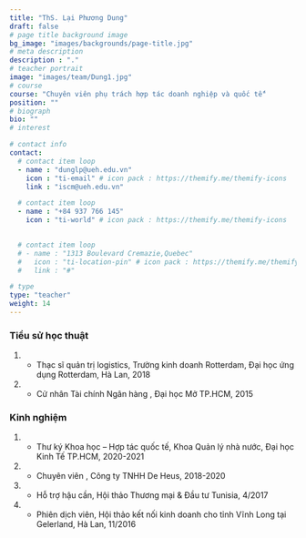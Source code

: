 ```yaml
---
title: "ThS. Lại Phương Dung"
draft: false
# page title background image
bg_image: "images/backgrounds/page-title.jpg"
# meta description
description : "."
# teacher portrait
image: "images/team/Dung1.jpg"
# course
course: "Chuyên viên phụ trách hợp tác doanh nghiệp và quốc tế"
position: ""
# biograph
bio: ""
# interest

# contact info
contact:
  # contact item loop
  - name : "dunglp@ueh.edu.vn"
    icon : "ti-email" # icon pack : https://themify.me/themify-icons
    link : "iscm@ueh.edu.vn"

  # contact item loop
  - name : "+84 937 766 145"
    icon : "ti-world" # icon pack : https://themify.me/themify-icons
  

  # contact item loop
  # - name : "1313 Boulevard Cremazie,Quebec"
  #   icon : "ti-location-pin" # icon pack : https://themify.me/themify-icons
  #   link : "#"

# type
type: "teacher"
weight: 14
---
```


### Tiểu sử học thuật
1. * Thạc sĩ quản trị logistics, Trường kinh doanh Rotterdam, Đại học ứng dụng Rotterdam, Hà Lan, 2018
1. * Cử nhân Tài chính Ngân hàng , Đại học Mở TP.HCM, 2015

### Kinh nghiệm
1. * Thư ký Khoa học – Hợp tác quốc tế, Khoa Quản lý nhà nước, Đại học Kinh Tế TP.HCM, 2020-2021
1. * Chuyên viên , Công ty TNHH De Heus, 2018-2020
1. * Hỗ trợ hậu cần, Hội thảo Thương mại & Đầu tư Tunisia, 4/2017
1. * Phiên dịch viên, Hội thảo kết nối kinh doanh cho tỉnh Vĩnh Long tại Gelerland, Hà Lan, 11/2016

